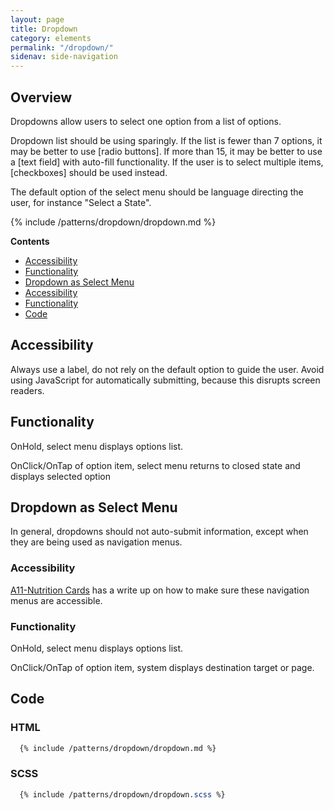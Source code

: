 ```yaml
---
layout: page
title: Dropdown
category: elements
permalink: "/dropdown/"
sidenav: side-navigation
---
```


## Overview
Dropdowns allow users to select one option from a list of options.

Dropdown list should be using sparingly. If the list is fewer than 7 options, it may be better to use [radio buttons]. If more than 15, it may be better to use a [text field] with auto-fill functionality. If the user is to select multiple items, [checkboxes] should be used instead.

The default option of the select menu should be language directing the user, for instance "Select a State".

{% include /patterns/dropdown/dropdown.md %}

**Contents**
- [Accessibility](#accessibility)
- [Functionality](#functionality)
- [Dropdown as Select Menu](#select)
- [Accessibility](#accessibilityselect)
- [Functionality](#functionalityselect)
- [Code](#code)


<a name="accessibility"></a>
## Accessibility
Always use a label, do not rely on the default option to guide the user.
Avoid using JavaScript for automatically submitting, because this disrupts screen readers.

<a name="functionality"></a>
## Functionality
OnHold, select menu displays options list.

OnClick/OnTap of option item, select menu returns to closed state and displays selected option

<a name="select"></a>
## Dropdown as Select Menu
In general, dropdowns should not auto-submit information, except when they are being used as navigation menus.

<a name="accessibilityselect"></a>
### Accessibility
[A11-Nutrition Cards](https://davatron5000.github.io/a11y-nutrition-cards/components/menu) has a write up on how to make sure these navigation menus are accessible.

<a name="functionalityselect"></a>
### Functionality
OnHold, select menu displays options list.

OnClick/OnTap of option item, system displays destination target or page.

## Code
### HTML
```html
  {% include /patterns/dropdown/dropdown.md %}
```

### SCSS
```scss
  {% include /patterns/dropdown/dropdown.scss %}
```

